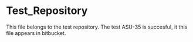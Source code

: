 # Test_Repository
This file belongs to the test repository.
The test ASU-35 is succesful, it this file appears in bitbucket.

